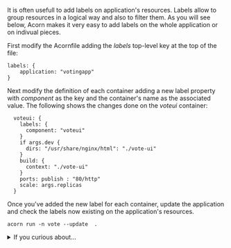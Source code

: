 It is often usefull to add labels on application's resources. Labels allow to group resources in a logical way and also to filter them. As you will see below, Acorn makes it very easy to add labels on the whole application or on indivual pieces.

First modify the Acornfile adding the *labels* top-level key at the top of the file:

```
labels: {
    application: "votingapp"
}
```

Next modify the definition of each container adding a new label property with *component* as the key and the container's name as the associated value. The following shows the changes done on the *voteui* container:

```
  voteui: {
    labels: {
      component: "voteui"
    }
    if args.dev {
      dirs: "/usr/share/nginx/html": "./vote-ui"
    }
    build: {
      context: "./vote-ui"
    }
    ports: publish : "80/http"
    scale: args.replicas
  }
```

Once you've added the new label for each container, update the application and check the labels now existing on the application's resources.

```
acorn run -n vote --update  .
```

<details>
  <summary markdown="span">If you curious about...</summary>

...what happened under the hood, you can see that the Pods created now have 2 additional labels:

- application
- component

Those labels were added on top of the labels automatically set when running the acorn application:

- acorn.io/app-name
- acorn.io/app-namespace
- acorn.io/container-name
- acorn.io/managed
- port-number.acorn.io/xxx
- service-name.acorn.io/yyy

To verify this, first get the Kubernetes namespace created for that Acorn app (your namespace will be different):

```
$ kubectl get ns
...
vote-79e1c2f0-c77    Active   6m
```

Next check the labels of the Pods in that namespace:

```
kubectl get po --show-labels -n vote-79e1c2f0-c77
```

<details>
  <summary markdown="span">Acornfile you should have at the end of this step...</summary>
<pre>
labels: {
    application: "votingapp"
}
args: {
    replicas: 3
}
profiles: {
    dev: {
        replicas: 1
    }
    test: {
        replicas: 2
    }
}
containers: {
  voteui: {
    labels: {
      component: "voteui"
    }
    if args.dev {
      dirs: "/usr/share/nginx/html": "./vote-ui"
    }
    build: {
      context: "./vote-ui"
    }
    ports: publish : "80/http"
    scale: args.replicas
  }
  vote: {
    labels: {
      component: "vote"
    }
    build: {
      target: std.ifelse(args.dev, "dev", "production")
      context: "./vote"
    }
    if args.dev {
      dirs: {
          "/app": "./vote"
      }
    }
    ports: "5000/http"
  }
  redis: {
    labels: {
      component: "redis"
    }
    image: "redis:7.0.5-alpine3.16"
    ports: "6379/tcp"
    dirs: {
      if !args.dev {
        "/data": "volume://redis"
      }
    }
  }
  worker: {
    labels: {
      component: "worker"
    }
    build: "./worker/go"
    env: {
     "POSTGRES_USER": "secret://db-creds/username"
     "POSTGRES_PASSWORD": "secret://db-creds/password"
    }
  }
  db: {
    labels: {
      component: "db"
    }
    image: "postgres:15.0-alpine3.16"
    ports: "5432/tcp"
    env: {
      "POSTGRES_USER": "secret://db-creds/username"
      "POSTGRES_PASSWORD": "secret://db-creds/password"
    }
    dirs: {
      if !args.dev {
        "/var/lib/postgresql/data": "volume://db"
      }
    }
  }
  result: {
    labels: {
      component: "result"
    }
    build: {
      target: std.ifelse(args.dev, "dev", "production")
      context: "./result"
    }
    if args.dev {
      dirs: {
          "/app": "./result"
      }
    }   
    ports: "5000/http"
    env: {
      "POSTGRES_USER": "secret://db-creds/username"
      "POSTGRES_PASSWORD": "secret://db-creds/password"
    }
  }
  resultui: {
    labels: {
      component: "resultui"
    }
    build: {
      target: std.ifelse(args.dev, "dev", "production")
      context: "./result-ui"
    }
    if args.dev {
      dirs: {
        "/app": "./result-ui"
      }
    } 
    ports: publish : "80/http"
  }
}
secrets: {
    "db-creds": {
        type: "basic"
        data: {
            username: ""
            password: ""
        }
    }
}
volumes: {
  if !args.dev {
    "db": {
        size: "100M"
    }
    "redis": {
        size: "100M"
    }
  }
}
</pre>
</details>

Note: you can find more information about labels in [the official documentation](https://docs.acorn.io/authoring/labels)

[Previous](./profiles.md)  
[Next](./constraints.md)